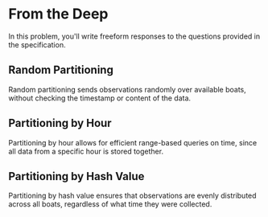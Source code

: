 # From the Deep

In this problem, you'll write freeform responses to the questions provided in the specification.

## Random Partitioning

Random partitioning sends observations randomly over available boats,
without checking the timestamp or content of the data.


## Partitioning by Hour

Partitioning by hour allows for efficient range-based queries on time,
since all data from a specific hour is stored together.


## Partitioning by Hash Value

Partitioning by hash value ensures that observations are evenly distributed across all boats,
regardless of what time they were collected.
